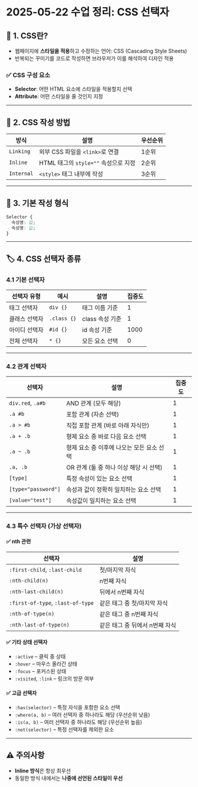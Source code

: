 # 2025-05-22 수업 정리: CSS 선택자

## 🎨 1. CSS란?

- 웹페이지에 **스타일을 적용**하고 수정하는 언어: CSS (Cascading Style Sheets)
- 반복되는 꾸미기를 코드로 작성하면 브라우저가 이를 해석하여 디자인 적용

### ✅ CSS 구성 요소

- **Selector**: 어떤 HTML 요소에 스타일을 적용할지 선택
- **Attribute**: 어떤 스타일을 줄 것인지 지정

---

## 🧾 2. CSS 작성 방법

| 방식      | 설명                                    | 우선순위 |
|-----------|-----------------------------------------|----------|
| `Linking` | 외부 CSS 파일을 `<link>`로 연결         | 1순위   |
| `Inline`  | HTML 태그의 `style=""` 속성으로 지정    | 2순위   |
| `Internal`| `<style>` 태그 내부에 작성              | 3순위   |

---

## 🧱 3. 기본 작성 형식

```css
Selector {
  속성명: 값;
  속성명: 값;
}
```

---

## 🏷️ 4. CSS 선택자 종류

### 4.1 기본 선택자

| 선택자 유형      | 예시          | 설명               | 집중도 |
|------------------|---------------|--------------------|--------|
| 태그 선택자      | `div {}`      | 태그 이름 기준     | 1      |
| 클래스 선택자    | `.class {}`   | class 속성 기준    | 1      |
| 아이디 선택자    | `#id {}`      | id 속성 기준       | 1000   |
| 전체 선택자      | `* {}`        | 모든 요소 선택     | 0      |

---

### 4.2 관계 선택자

| 선택자            | 설명                                                         | 집중도 |
|-------------------|--------------------------------------------------------------|--------|
| `div.red`, `.a#b` | AND 관계 (모두 해당)                                         | 1      |
| `.a #b`           | 포함 관계 (자손 선택)                                        | 1      |
| `.a > #b`         | 직접 포함 관계 (바로 아래 자식만)                            | 1      |
| `.a + .b`         | 형제 요소 중 바로 다음 요소 선택                             | 1      |
| `.a ~ .b`         | 형제 요소 중 이후에 나오는 모든 요소 선택                   | 1      |
| `.a, .b`          | OR 관계 (둘 중 하나 이상 해당 시 선택)                       | 1      |
| `[type]`          | 특정 속성이 있는 요소 선택                                   | 1      |
| `[type="password"]` | 속성과 값이 정확히 일치하는 요소 선택                     | 1      |
| `[value="test"]`  | 속성값이 일치하는 요소 선택                                  | 1      |

---

### 4.3 특수 선택자 (가상 선택자)

#### ✅ nth 관련

| 선택자                         | 설명                                        |
|--------------------------------|---------------------------------------------|
| `:first-child`, `:last-child`  | 첫/마지막 자식                              |
| `:nth-child(n)`                | n번째 자식                                  |
| `:nth-last-child(n)`           | 뒤에서 n번째 자식                           |
| `:first-of-type`, `:last-of-type` | 같은 태그 중 첫/마지막 자식             |
| `:nth-of-type(n)`              | 같은 태그 중 n번째 자식                     |
| `:nth-last-of-type(n)`         | 같은 태그 중 뒤에서 n번째 자식             |

#### ✅ 기타 상태 선택자

- `:active` – 클릭 중 상태
- `:hover` – 마우스 올라간 상태
- `:focus` – 포커스된 상태
- `:visited`, `:link` – 링크의 방문 여부

#### ✅ 고급 선택자

- `:has(selector)` – 특정 자식을 포함한 요소 선택
- `:where(a, b)` – 여러 선택자 중 하나라도 해당 (우선순위 낮음)
- `:is(a, b)` – 여러 선택자 중 하나라도 해당 (우선순위 높음)
- `:not(selector)` – 특정 선택자를 제외한 요소

---

## ⚠️ 주의사항

- **Inline 방식**은 항상 최우선
- 동일한 방식 내에서는 **나중에 선언된 스타일이 우선**
